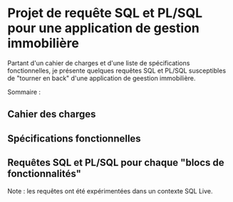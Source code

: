 # Projet de requête SQL et PL/SQL pour une application de gestion immobilière

Partant d'un cahier de charges et d'une liste de spécifications fonctionnelles, je présente quelques requêtes SQL et PL/SQL susceptibles de "tourner en back" d'une application de geestion immobilière.

Sommaire :

## Cahier des charges
## Spécifications fonctionnelles
## Requêtes SQL et PL/SQL pour chaque "blocs de fonctionnalités"

Note : les requêtes ont été expérimentées dans un contexte SQL Live.
